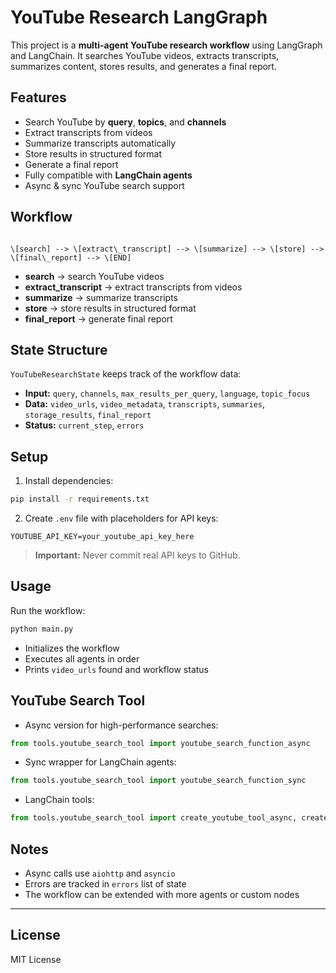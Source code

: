# YouTube Research LangGraph
This project is a **multi-agent YouTube research workflow** using LangGraph and LangChain. It searches YouTube videos, extracts transcripts, summarizes content, stores results, and generates a final report.

## **Features**

- Search YouTube by **query**, **topics**, and **channels**
- Extract transcripts from videos
- Summarize transcripts automatically
- Store results in structured format
- Generate a final report
- Fully compatible with **LangChain agents**
- Async & sync YouTube search support

## **Workflow**

```

\[search] --> \[extract\_transcript] --> \[summarize] --> \[store] --> \[final\_report] --> \[END]

````

- **search** → search YouTube videos  
- **extract_transcript** → extract transcripts from videos  
- **summarize** → summarize transcripts  
- **store** → store results in structured format  
- **final_report** → generate final report  


## **State Structure**

`YouTubeResearchState` keeps track of the workflow data:

- **Input:** `query`, `channels`, `max_results_per_query`, `language`, `topic_focus`  
- **Data:** `video_urls`, `video_metadata`, `transcripts`, `summaries`, `storage_results`, `final_report`  
- **Status:** `current_step`, `errors`


## **Setup**

1. Install dependencies:

```bash
pip install -r requirements.txt
````

2. Create `.env` file with placeholders for API keys:

```env
YOUTUBE_API_KEY=your_youtube_api_key_here
```

> **Important:** Never commit real API keys to GitHub.


## **Usage**

Run the workflow:

```bash
python main.py
```

* Initializes the workflow
* Executes all agents in order
* Prints `video_urls` found and workflow status


## **YouTube Search Tool**

* Async version for high-performance searches:

```python
from tools.youtube_search_tool import youtube_search_function_async
```

* Sync wrapper for LangChain agents:

```python
from tools.youtube_search_tool import youtube_search_function_sync
```

* LangChain tools:

```python
from tools.youtube_search_tool import create_youtube_tool_async, create_youtube_tool_sync
```

## **Notes**

* Async calls use `aiohttp` and `asyncio`
* Errors are tracked in `errors` list of state
* The workflow can be extended with more agents or custom nodes

---

## **License**

MIT License

